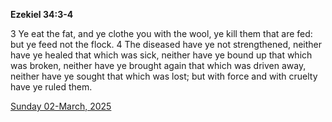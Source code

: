 **Ezekiel 34:3-4**

3 Ye eat the fat, and ye clothe you with the wool, ye kill them that are fed: but ye feed not the flock. 4 The diseased have ye not strengthened, neither have ye healed that which was sick, neither have ye bound up that which was broken, neither have ye brought again that which was driven away, neither have ye sought that which was lost; but with force and with cruelty have ye ruled them.

[Sunday 02-March, 2025](https://getbible.life/kjv/Ezekiel/34/3-4)
